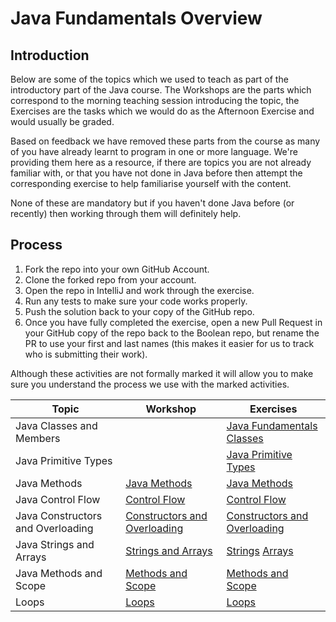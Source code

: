 # Java Fundamentals Overview

## Introduction

Below are some of the topics which we used to teach as part of the introductory part of the Java course. The Workshops are the parts which correspond to the morning teaching session introducing the topic, the Exercises are the tasks which we would do as the Afternoon Exercise and would usually be graded.

Based on feedback we have removed these parts from the course as many of you have already learnt to program in one or more language. We're providing them here as a resource, if there are topics you are not already familiar with, or that you have not done in Java before then attempt the corresponding exercise to help familiarise yourself with the content.

None of these are mandatory but if you haven't done Java before (or recently) then working through them will definitely help.

## Process

1. Fork the repo into your own GitHub Account.
2. Clone the forked repo from your account.
3. Open the repo in IntelliJ and work through the exercise.
4. Run any tests to make sure your code works properly.
5. Push the solution back to your copy of the GitHub repo.
6. Once you have fully completed the exercise, open a new Pull Request in your GitHub copy of the repo back to the Boolean repo, but rename the PR to use your first and last names (this makes it easier for us to track who is submitting their work).

Although these activities are not formally marked it will allow you to make sure you understand the process we use with the marked activities.

| Topic                             | Workshop                                                                                                          | Exercises                                                                                                                           |
|-----------------------------------|-------------------------------------------------------------------------------------------------------------------|-------------------------------------------------------------------------------------------------------------------------------------|
| Java Classes and Members          |                                                                                                                   | [Java Fundamentals Classes](https://github.com/boolean-uk/java-fundamentals-class-members)                                          |
| Java Primitive Types              |                                                                                                                   | [Java Primitive Types](https://github.com/boolean-uk/java-fundamentals-primitive-types)                                             |
| Java Methods                      | [Java Methods](https://github.com/boolean-uk/java-fundamentals-methods-workshop)                                  | [Java Methods](https://github.com/boolean-uk/java-fundamentals-methods)                                                             |
| Java Control Flow                 | [Control Flow](https://github.com/boolean-uk/java-fundamentals-control-flow-workshop)                             | [Control Flow](https://github.com/boolean-uk/java-fundamentals-control-flow)                                                        |
| Java Constructors and Overloading | [Constructors and Overloading](https://github.com/boolean-uk/java-fundamentals-constructors-overloading-workshop) | [Constructors and Overloading](https://github.com/boolean-uk/java-fundamentals-constructors-overloading)                            |
| Java Strings and Arrays           | [Strings and Arrays](https://github.com/boolean-uk/java-fundamentals-strings-and-arrays-workshop)                 | [Strings](https://github.com/boolean-uk/java-fundamentals-strings) [Arrays](https://github.com/boolean-uk/java-fundamentals-arrays) |
| Java Methods and Scope            | [Methods and Scope](https://github.com/boolean-uk/java-fundamentals-methods-workshop)                             | [Methods and Scope](https://github.com/boolean-uk/java-fundamentals-methods)                                                        |
| Loops                             | [Loops](https://github.com/boolean-uk/java-fundamentals-loops-workshop)                                           | [Loops](https://github.com/boolean-uk/java-fundamentals-loops)                                                                      |

